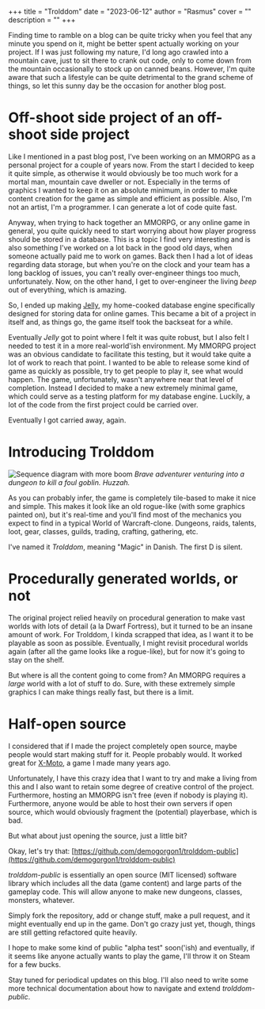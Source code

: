 +++
title = "Trolddom"
date = "2023-06-12"
author = "Rasmus"
cover = ""
description = ""
+++

Finding time to ramble on a blog can be quite tricky when you feel that any minute you spend on it, might be better spent actually working on your project. If I was just
following my nature, I'd long ago crawled into a mountain cave, just to sit there to crank out code, only to come down from the mountain occasionally to stock up on canned beans. 
However, I'm quite aware that such a lifestyle can be quite detrimental to the grand scheme of things, so let this sunny day be the occasion for another blog post.

# Off-shoot side project of an off-shoot side project
Like I mentioned in a past blog post, I've been working on an MMORPG as a personal project for a couple of years now. From the start I decided to keep it quite simple,
as otherwise it would obviously be too much work for a mortal man, mountain cave dweller or not. Especially in the terms of graphics I wanted to keep it on an absolute minimum, 
in order to make content creation for the game as simple and efficient as possible. Also, I'm not an artist, I'm a programmer. I can generate a lot of code quite fast.

Anyway, when trying to hack together an MMORPG, or any online game in general, you quite quickly need to start worrying about how player progress should be stored in a database. 
This is a topic I find very interesting and is also something I've worked on a lot back in the good old days, when someone actually paid me to work on games. Back then I had a lot of 
ideas regarding data storage, but when you're on the clock and your team has a long backlog of issues, you can't really over-engineer things too much, unfortunately. Now, on the 
other hand, I get to over-engineer the living *beep* out of everything, which is amazing.

So, I ended up making [Jelly](https://github.com/demogorgon1/jelly), my home-cooked database engine specifically designed for storing data for online games. This became a bit of a project
in itself and, as things go, the game itself took the backseat for a while. 

Eventually *Jelly* got to point where I felt it was quite robust, but I also felt I needed to test it in a more real-world'ish environment. My MMORPG project was an obvious candidate to 
facilitate this testing, but it would take quite a lot of work to reach that point. I wanted to be able to release some kind of game as quickly as possible, try to get people to play it,
see what would happen. The game, unfortunately, wasn't anywhere near that level of completion. Instead I decided to make a new extremely minimal game, which could serve as a testing
platform for my database engine. Luckily, a lot of the code from the first project could be carried over.

Eventually I got carried away, again.

# Introducing Trolddom
![Sequence diagram with more boom](/blog/images/trolddom.gif)
*Brave adventurer venturing into a dungeon to kill a foul goblin. Huzzah.*

As you can probably infer, the game is completely tile-based to make it nice and simple. This makes it look like an old rogue-like (with some graphics painted on),
but it's real-time and you'll find most of the mechanics you expect to find in a typical World of Warcraft-clone. Dungeons, raids, talents, loot, gear, classes, guilds, trading, crafting, gathering, etc.

I've named it *Trolddom*, meaning "Magic" in Danish. The first D is silent.

# Procedurally generated worlds, or not
The original project relied heavily on procedural generation to make vast worlds with lots of detail (a la Dwarf Fortress), but it turned to be an insane amount of work. For Trolddom, I kinda
scrapped that idea, as I want it to be playable as soon as possible. Eventually, I might revisit procedural worlds again (after all the game looks like a rogue-like), but for now it's going to stay
on the shelf.

But where is all the content going to come from? An MMORPG requires a *large* world with a lot of stuff to do. Sure, with these extremely simple graphics I can make things really fast, but there is a limit.

# Half-open source
I considered that if I made the project completely open source, maybe people would start making stuff for it. People probably would. It worked great for [X-Moto](https://en.wikipedia.org/wiki/X-Moto), a game I 
made many years ago. 

Unfortunately, I have this crazy idea that I want to try and make a living from this and I also want to retain some degree of creative control of the project. Furthermore, hosting an MMORPG isn't free (even if 
nobody is playing it). Furthermore, anyone would be able to host their own servers if open source, which would obviously fragment the (potential) playerbase, which is bad.

But what about just opening the source, just a little bit? 

Okay, let's try that: [https://github.com/demogorgon1/trolddom-public](https://github.com/demogorgon1/trolddom-public)

*trolddom-public* is essentially an open source (MIT licensed) software library which includes all the data (game content) and large parts of the gameplay code. This will allow anyone to make new dungeons, classes,
monsters, whatever. 

Simply fork the repository, add or change stuff, make a pull request, and it might eventually end up in the game. Don't go crazy just yet, though, things are still getting refactored quite heavily.

I hope to make some kind of public "alpha test" soon('ish) and eventually, if it seems like anyone actually wants to play the game, I'll throw it on Steam for a few bucks.

Stay tuned for periodical updates on this blog. I'll also need to write some more technical documentation about how to navigate and extend *trolddom-public*.




